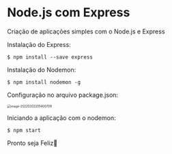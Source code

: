 # Node.js com Express

Criação de aplicações simples com o Node.js e Express

Instalação do Express:

`$ npm install --save express`

Instalação do Nodemon:

`$ npm install nodemon -g`

Configuração no arquivo package.json:

<img src="C:\Users\joao.duarte\AppData\Roaming\Typora\typora-user-images\image-20220202205400709.png" alt="image-20220202205400709" style="zoom:50%;" />

Iniciando a aplicação com o nodemon:

`$ npm start`

Pronto seja Feliz🚀